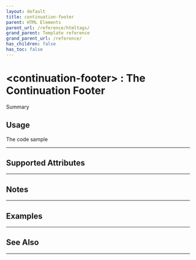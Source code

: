 ```yaml
---
layout: default
title: continuation-footer
parent: HTML Elements
parent_url: /reference/htmltags/
grand_parent: Template reference
grand_parent_url: /reference/
has_children: false
has_toc: false
---
```


# &lt;continuation-footer&gt; : The Continuation Footer

Summary

## Usage

 The code sample

---

## Supported Attributes


---

## Notes


---

## Examples


---


## See Also


---

